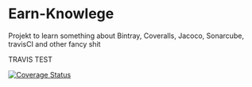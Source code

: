 # Earn-Knowlege

Projekt to learn something about Bintray, Coveralls, Jacoco, Sonarcube, travisCI and other fancy shit

TRAVIS TEST

[![Coverage Status](https://coveralls.io/repos/github/jkoch1220/earn-knowlege/badge.svg?branch=master)](https://coveralls.io/github/jkoch1220/earn-knowlege?branch=master)

